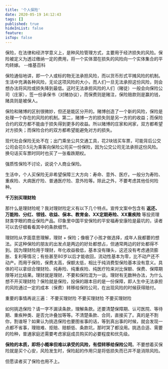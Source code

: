 ```yaml
---
title: '个人保险'
date: 2020-05-19 14:12:43
tags: []
published: true
hideInList: false
feature: 
isTop: false
---
```

保险，在法律和经济学意义上，是种风险管理方式，主要用于经济损失的风险。保险被定义为透过缴纳一定的费用，将一个实体潜在损失的风险向一个实体集合的平均转嫁。 --维基百科

保险通俗地讲，即一个人或标的物无法承担风险，而以货币形式平摊风险的机制。生活中充满各种风险，无论这项风险的大小，而人们一旦无法承担这份风险，则会想办法将风险或损失降到最低。这时无法承担风险的人们（赌徒）一般会向保险公司（庄家），签一份承保书（对赌协议），而保费则是赌注，保险赔款则是赢的钱，赌具则是被保人。

保险和赌博的区别很微妙，但还是能区分开的。赌博创造了一个新的风险，保险是处理一个存在的风险的机制。第二，赌博一方的损失则是另一方的的收益；而保险合约的双方都不能由于损失得到更多的收益。所以赌博的庄家和闲家，双方都希望对方损失；而保险合约的双方都希望能避免对方的损失。

现代社会保险无处不在；出门乘坐公共交通工具，花2块钱买车票，可能背后公交公司会花0.5元为乘客向保险公司买一份保险，因为公交公司无法承担这份风险。换句话买车票时同时也买了一张看跌期权。

强质性保险不讨论，说说个人商业保险。

生活中，个人买保险无非希望保障三大方向：寿命、意外、医疗。一般分为寿险、重疾险、大病医疗险、普通医疗险、意外险等。除此之外，不要考虑其他任何险种。

**千万别买理财险**

那什么是理财险呢？我对理财险定义有以下几个特点。宣传文案中包含有 **返还、万能险、分红、领钱、收益、保本、教育金、XX定期寿险、XX重疾险** 等投资理财类字眼的商业保险产品。印象里中国平安保险的平安福寿安康险是最坑的，读者可以去仔细看看其中的条款细节。

理财险从字面意思理解，理财 + 保险；像极了小孩才做选择，成年人我都要的想法。买这种保险的朋友的出发点是两边的好处都想占，但通常两边的好处都得不到。因为理财险用于理财，年化收益极低，基本没有赚头，这还没有考虑通货膨胀、复利等情况；有些甚至80岁以后才能收回，流动性基本为零，比不动产还不动产。而用于保险，保费太高，保额太低，相比于纯消费型保险基本没有意义。具体的可以拿综合理财险、纯寿险、纯重疾险、纯医疗险来对比保额、保费、保障期限等对比结果。理财就是理财，不要和保险混为一谈。理财有无数种办法，为什么想不开买理财险？保险就是保险，投保的跟本目的是一份保障，即人生中无法承担的风险通过一定的成本（保费）转移给保险公司，在出现风险的时候获得赔付。

重要的事情再说三遍：
    不要买理财险
    不要买理财险
    不要买理财险

如何挑选保险？请一字不漏读条款，理解条款。还要清楚保障期、认可医院、等待期、重疾种类、是否允许叠加等等。不清楚条款、合同，直接买了。真的是不割你，割谁呀？如果认为挑选保险也要图省事的话，等到真出事的时候，就会发现一点都不省事，理赔难、拒赔、赔额低、条款坑，那时哭了都没用。挑选合适、需要的险种，普通家庭还需要考虑家庭成员购买的必要程度和优先级。

**保险的本质，即将小概率但难以承受的风险，有偿转移给保险公司**。不要想着买保险就是买个心安，风险发生时，保险起的作用只是将低损失而已并不是消除风险。

但愿读者买了保险也用不上。
